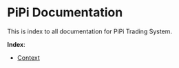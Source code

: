 # PiPi Documentation

This is index to all documentation for PiPi Trading System.

**Index**:

* [Context](context)
